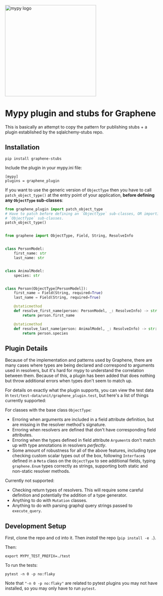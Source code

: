 <img src="http://mypy-lang.org/static/mypy_light.svg" alt="mypy logo" width="300px"/>

Mypy plugin and stubs for Graphene
====================================

This is basically an attempt to copy the pattern for publishing stubs + a plugin established by the sqlalchemy-stubs repo.

## Installation
`pip install graphene-stubs`

Include the plugin in your mypy.ini file:
```
[mypy]
plugins = graphene_plugin
```

If you want to use the generic version of `ObjectType` then you have to call `patch_object_type()` at the entry point of your application, **before defining any `ObjectType` sub-classes**:
```python
from graphene_plugin import patch_object_type
# Have to patch before defining an `ObjectType` sub-classes, OR importing any modules that define
# `ObjectType` sub-classes.
patch_object_type()


from graphene import ObjectType, Field, String, ResolveInfo


class PersonModel:
    first_name: str
    last_name: str


class AnimalModel:
    species: str


class Person(ObjectType[PersonModel]):
    first_name = Field(String, required=True)
    last_name = Field(String, required=True)

    @staticmethod
    def resolve_first_name(person: PersonModel, _: ResolveInfo) -> str:
        return person.first_name

    @staticmethod
    def resolve_last_name(person: AnimalModel, _: ResolveInfo) -> str:  # fails
        return person.species
```

## Plugin Details
Because of the implementation and patterns used by Graphene, there are many cases where types are being declared and correspond to arguments used in resolvers, but it's hard for mypy to understand the correlation between them. Because of this, a plugin has been added that does nothing but throw additional errors when types don't seem to match up.

For details on exactly what the plugin supports, you can view the test data in `test/test-data/unit/graphene_plugin.test`, but here's a list of things currently supported:

For classes with the base class `ObjectType`:
- Erroring when arguments are included in a field attribute definition, but are missing in the resolver method's signature.
- Erroring when resolvers are defined that don't have corresponding field attributes.
- Erroring when the types defined in field attribute `Argument`s don't match up with type annotations in resolvers *perfectly*.
- Some amount of robustness for all of the above features, including type checking custom scalar types out of the box, following `Interface`s defined in a `Meta` class on the `ObjectType` to see additional fields, typing `graphene.Enum` types correctly as strings, supporting both static and non-static resolver methods.


Currently not supported:
- Checking return types of resolvers. This will require some careful definition and potentially the addition of a type generator.
- Anything to do with `Mutation` classes.
- Anything to do with parsing graphql query strings passed to `execute_query`.

## Development Setup

First, clone the repo and cd into it. Then _install_ the repo (`pip install -e .`).

Then:
```
export MYPY_TEST_PREFIX=./test
```

To run the tests:
```
pytest -n 0 -p no:flaky
```

Note that `"-n 0 -p no:flaky"` are related to pytest plugins you may not have installed, so you may only have to run `pytest`.
